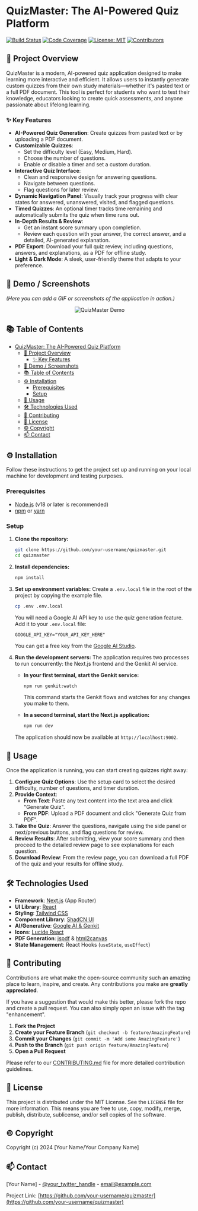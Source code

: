# QuizMaster: The AI-Powered Quiz Platform

[![Build Status](https://img.shields.io/travis/com/your-username/quizmaster.svg?style=flat-square)](https://travis-ci.com/your-username/quizmaster)
[![Code Coverage](https://img.shields.io/coveralls/github/your-username/quizmaster.svg?style=flat-square)](https://coveralls.io/github/your-username/quizmaster)
[![License: MIT](https://img.shields.io/badge/License-MIT-yellow.svg?style=flat-square)](https://opensource.org/licenses/MIT)
[![Contributors](https://img.shields.io/github/contributors/your-username/quizmaster.svg?style=flat-square)](https://github.com/your-username/quizmaster/graphs/contributors)

## 📜 Project Overview

QuizMaster is a modern, AI-powered quiz application designed to make learning more interactive and efficient. It allows users to instantly generate custom quizzes from their own study materials—whether it's pasted text or a full PDF document. This tool is perfect for students who want to test their knowledge, educators looking to create quick assessments, and anyone passionate about lifelong learning.

### ✨ Key Features

*   **AI-Powered Quiz Generation**: Create quizzes from pasted text or by uploading a PDF document.
*   **Customizable Quizzes**:
    *   Set the difficulty level (Easy, Medium, Hard).
    *   Choose the number of questions.
    *   Enable or disable a timer and set a custom duration.
*   **Interactive Quiz Interface**:
    *   Clean and responsive design for answering questions.
    *   Navigate between questions.
    *   Flag questions for later review.
*   **Dynamic Navigation Panel**: Visually track your progress with clear states for answered, unanswered, visited, and flagged questions.
*   **Timed Quizzes**: An optional timer tracks time remaining and automatically submits the quiz when time runs out.
*   **In-Depth Results & Review**:
    *   Get an instant score summary upon completion.
    *   Review each question with your answer, the correct answer, and a detailed, AI-generated explanation.
*   **PDF Export**: Download your full quiz review, including questions, answers, and explanations, as a PDF for offline study.
*   **Light & Dark Mode**: A sleek, user-friendly theme that adapts to your preference.

## 📸 Demo / Screenshots

*(Here you can add a GIF or screenshots of the application in action.)*

<p align="center">
  <img src="https://placehold.co/800x450.png" alt="QuizMaster Demo" data-ai-hint="app screenshot" />
</p>

## 📚 Table of Contents

- [QuizMaster: The AI-Powered Quiz Platform](#quizmaster-the-ai-powered-quiz-platform)
  - [📜 Project Overview](#-project-overview)
    - [✨ Key Features](#-key-features)
  - [📸 Demo / Screenshots](#-demo--screenshots)
  - [📚 Table of Contents](#-table-of-contents)
  - [⚙️ Installation](#️-installation)
    - [Prerequisites](#prerequisites)
    - [Setup](#setup)
  - [🚀 Usage](#-usage)
  - [🛠️ Technologies Used](#️-technologies-used)
  - [🤝 Contributing](#-contributing)
  - [📄 License](#-license)
  - [©️ Copyright](#️-copyright)
  - [📫 Contact](#-contact)

## ⚙️ Installation

Follow these instructions to get the project set up and running on your local machine for development and testing purposes.

### Prerequisites

- [Node.js](https://nodejs.org/en/) (v18 or later is recommended)
- [npm](https://www.npmjs.com/) or [yarn](https://yarnpkg.com/)

### Setup

1.  **Clone the repository:**
    ```bash
    git clone https://github.com/your-username/quizmaster.git
    cd quizmaster
    ```

2.  **Install dependencies:**
    ```bash
    npm install
    ```

3.  **Set up environment variables:**
    Create a `.env.local` file in the root of the project by copying the example file.
    ```bash
    cp .env .env.local
    ```
    You will need a Google AI API key to use the quiz generation feature. Add it to your `.env.local` file:
    ```
    GOOGLE_API_KEY="YOUR_API_KEY_HERE"
    ```
    You can get a free key from the [Google AI Studio](https://aistudio.google.com/app/apikey).

4.  **Run the development servers:**
    The application requires two processes to run concurrently: the Next.js frontend and the Genkit AI service.

    *   **In your first terminal, start the Genkit service:**
        ```bash
        npm run genkit:watch
        ```
        This command starts the Genkit flows and watches for any changes you make to them.

    *   **In a second terminal, start the Next.js application:**
        ```bash
        npm run dev
        ```

    The application should now be available at `http://localhost:9002`.

## 🚀 Usage

Once the application is running, you can start creating quizzes right away:

1.  **Configure Quiz Options**: Use the setup card to select the desired difficulty, number of questions, and timer duration.
2.  **Provide Context**:
    *   **From Text**: Paste any text content into the text area and click "Generate Quiz".
    *   **From PDF**: Upload a PDF document and click "Generate Quiz from PDF".
3.  **Take the Quiz**: Answer the questions, navigate using the side panel or next/previous buttons, and flag questions for review.
4.  **Review Results**: After submitting, view your score summary and then proceed to the detailed review page to see explanations for each question.
5.  **Download Review**: From the review page, you can download a full PDF of the quiz and your results for offline study.

## 🛠️ Technologies Used

-   **Framework**: [Next.js](https://nextjs.org/) (App Router)
-   **UI Library**: [React](https://reactjs.org/)
-   **Styling**: [Tailwind CSS](https://tailwindcss.com/)
-   **Component Library**: [ShadCN UI](https://ui.shadcn.com/)
-   **AI/Generative**: [Google AI & Genkit](https://firebase.google.com/docs/genkit)
-   **Icons**: [Lucide React](https://lucide.dev/)
-   **PDF Generation**: [jspdf](https://github.com/parallax/jsPDF) & [html2canvas](https://html2canvas.hertzen.com/)
-   **State Management**: React Hooks (`useState`, `useEffect`)

## 🤝 Contributing

Contributions are what make the open-source community such an amazing place to learn, inspire, and create. Any contributions you make are **greatly appreciated**.

If you have a suggestion that would make this better, please fork the repo and create a pull request. You can also simply open an issue with the tag "enhancement".

1.  **Fork the Project**
2.  **Create your Feature Branch** (`git checkout -b feature/AmazingFeature`)
3.  **Commit your Changes** (`git commit -m 'Add some AmazingFeature'`)
4.  **Push to the Branch** (`git push origin feature/AmazingFeature`)
5.  **Open a Pull Request**

Please refer to our [CONTRIBUTING.md](CONTRIBUTING.md) file for more detailed contribution guidelines.

## 📄 License

This project is distributed under the MIT License. See the `LICENSE` file for more information. This means you are free to use, copy, modify, merge, publish, distribute, sublicense, and/or sell copies of the software.

## ©️ Copyright

Copyright (c) 2024 [Your Name/Your Company Name]

## 📫 Contact

[Your Name] - [@your_twitter_handle](https://twitter.com/your_twitter_handle) - email@example.com

Project Link: [https://github.com/your-username/quizmaster](https://github.com/your-username/quizmaster)
